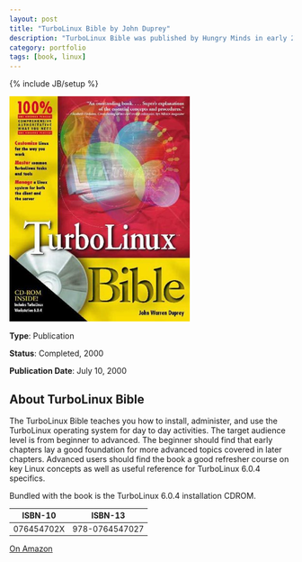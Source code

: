```yaml
---
layout: post
title: "TurboLinux Bible by John Duprey"
description: "TurboLinux Bible was published by Hungry Minds in early 2000."
category: portfolio
tags: [book, linux]
---
```

{% include JB/setup %}

![image](/images/posts/2000/tlbiblecover.png)

**Type**: Publication

**Status**: Completed, 2000

**Publication Date**: July 10, 2000


## About TurboLinux Bible

The TurboLinux Bible teaches you how to install, administer, and use the TurboLinux operating system for day to day activities. The target audience level is from beginner to advanced. The beginner should find that early chapters lay a good foundation for more advanced topics covered in later chapters. Advanced users should find the book a good refresher course on key Linux concepts as well as useful reference for TurboLinux 6.0.4 specifics.

Bundled with the book is the TurboLinux 6.0.4 installation CDROM.

| ISBN-10 | ISBN-13 |
| ------- | ------- |
| 076454702X | 978-0764547027 |


[On Amazon](http://www.amazon.com/TurboLinux-Bible-John-W-Duprey/dp/076454702X/ref=sr_1_1?ie=UTF8&qid=1325726972&sr=8-1)

